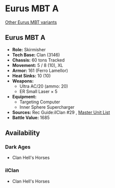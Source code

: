 # Eurus MBT A 

[Other Eurus MBT variants](../eurus_mbt.md) 

## Eurus MBT A 

- **Role:** Skirmisher 
- **Tech Base:** Clan (3146) 
- **Chassis:** 60 tons Tracked 
- **Movement:** 5 / 8 (10), XL 
- **Armor:** 161 (Ferro Lamellor) 
- **Heat Sinks:** 10 (10) 
- **Weapons:** 
  - Ultra AC/20 (ammo: 20) 
  - ER Small Laser × 5 
- **Equipment:** 
  - Targeting Computer 
  - Inner Sphere Supercharger 
- **Sources:** Rec Guide:ilClan #29 , [Master Unit List](http://masterunitlist.info/Unit/Details/9390) 
- **Battle Value:** 1685 

## Availability 

### Dark Ages 

- Clan Hell's Horses 

### ilClan 

- Clan Hell's Horses 


